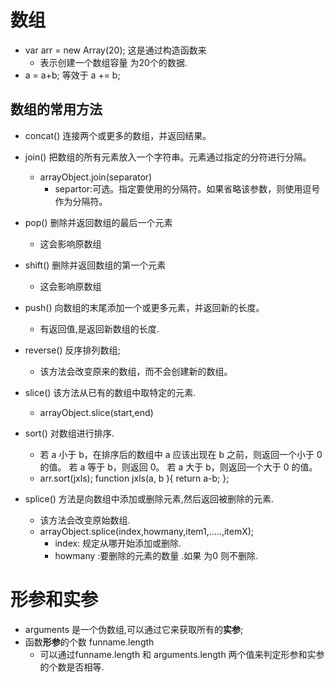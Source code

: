 # 数组

* var arr = new Array(20); 这是通过构造函数来
  * 表示创建一个数组容量 为20个的数据.
* a = a+b;  等效于 a += b;

## 数组的常用方法

* concat() 连接两个或更多的数组，并返回结果。

* join() 把数组的所有元素放入一个字符串。元素通过指定的分符进行分隔。
  * arrayObject.join(separator)
    * separtor:可选。指定要使用的分隔符。如果省略该参数，则使用逗号作为分隔符。
* pop() 删除并返回数组的最后一个元素
  * 这会影响原数组
* shift() 删除并返回数组的第一个元素
  * 这会影响原数组
* push() 向数组的末尾添加一个或更多元素，并返回新的长度。
  * 有返回值,是返回新数组的长度.
* reverse() 反序排列数组;
  * 该方法会改变原来的数组，而不会创建新的数组。
* slice() 该方法从已有的数组中取特定的元素.
  * arrayObject.slice(start,end)
* sort() 对数组进行排序.
  * 若 a 小于 b，在排序后的数组中 a 应该出现在 b 之前，则返回一个小于 0的值。
  若 a 等于 b，则返回 0。
  若 a 大于 b，则返回一个大于 0 的值。
  * arr.sort(jxls);
        function jxls(a, b ){
            return a-b;
        };
* splice() 方法是向数组中添加或删除元素,然后返回被删除的元素.
  * 该方法会改变原始数组.
  * arrayObject.splice(index,howmany,item1,.....,itemX);
    * index: 规定从哪开始添加或删除.
    * howmany :要删除的元素的数量 .如果 为0 则不删除.
<!-- ** ** -->

# 形参和实参

* arguments 是一个伪数组,可以通过它来获取所有的**实参**;
* 函数**形参**的个数   funname.length
  * 可以通过funname.length  和 arguments.length  两个值来判定形参和实参的个数是否相等.
